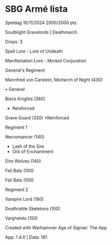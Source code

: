 # SBG Armé lista

Speldag 16/11/2024 2000/2000 pts

Soulblight Gravelords | Deathmarch

Drops: 3

Spell Lore - Lore of Undeath

Manifestation Lore - Morbid Conjuration

General's Regiment

Mannfred von Carstein, Mortarch of Night (430)

 • General

Black Knights (360)
* Reinforced

Grave Guard (320)
*Reinforced

Regiment 1

Necromancer (140)
* Lash of the Sire
* Orb of Enchantment

Dire Wolves (140)

Fell Bats (100)

Fell Bats (100)

Regiment 2

Vampire Lord (160)

Deathrattle Skeletons (100)

Vargheists (150)

Created with Warhammer Age of Sigmar: The App

App: 1.4.0 | Data: 181